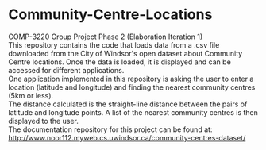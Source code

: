# Community-Centre-Locations
COMP-3220 Group Project Phase 2 (Elaboration Iteration 1)\
This repository contains the code that loads data from a .csv file downloaded from the City of Windsor's open dataset about Community Centre locations.
Once the data is loaded, it is displayed and can be accessed for different applications.\
One application implemented in this repository is asking the user to enter a location (latitude and longitude) and finding the nearest community centres (5km or less).\
The distance calculated is the straight-line distance between the pairs of latitude and longitude points.
A list of the nearest community centres is then displayed to the user.\
The documentation repository for this project can be found at: http://www.noor112.myweb.cs.uwindsor.ca/community-centres-dataset/
